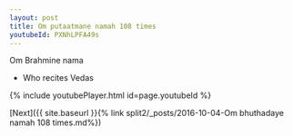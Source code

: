 ```yaml
---
layout: post
title: Om putaatmane namah 108 times
youtubeId: PXNhLPFA49s
---
```

 
 
Om Brahmine nama 
 
 -  Who recites Vedas 
 
  
 
  
 
 
 
 
 
 


{% include youtubePlayer.html id=page.youtubeId %}
 
[Next]({{ site.baseurl }}{% link  split2/_posts/2016-10-04-Om bhuthadaye namah 108 times.md%})
 
